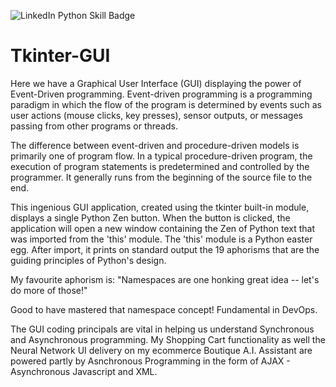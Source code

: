![LinkedIn Python Skill Badge](https://user-images.githubusercontent.com/96743401/154258965-dc261437-a916-442b-aed4-0d6ea3e095c8.png)

# Tkinter-GUI

Here we have a Graphical User Interface (GUI) displaying the power of Event-Driven programming. Event-driven programming is a programming paradigm in which the flow of the program is determined by events such as user actions (mouse clicks, key presses), sensor outputs, or messages passing from other programs or threads. 

The difference between event-driven and procedure-driven models is primarily one of program flow. In a typical procedure-driven program, the execution of program statements is predetermined and controlled by the programmer. It generally runs from the beginning of the source file to the end.

This ingenious GUI application, created using the tkinter built-in module, displays a single Python Zen button. 
When the button is clicked, the application will open a new window containing the Zen of Python text that was imported from the 'this' module. 
The 'this' module is a Python easter egg. 
After import, it prints on standard output the 19 aphorisms that are the guiding principles of Python's design.

My favourite aphorism is:
"Namespaces are one honking great idea -- let's do more of those!"

Good to have mastered that namespace concept! Fundamental in DevOps.

The GUI coding principals are vital in helping us understand Synchronous and Asynchronous programming. My Shopping Cart functionality as well the Neural Network UI delivery on my ecommerce Boutique A.I. Assistant are powered partly by Asnchronous Programming in the form of AJAX - Asynchronous Javascript and XML.
